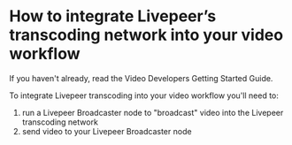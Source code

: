 # How to integrate Livepeer’s transcoding network into your video workflow

If you haven't already, read the Video Developers Getting Started Guide. 

To integrate Livepeer transcoding into your video workflow you'll need to:
1. run a Livepeer Broadcaster node to "broadcast" video into the Livepeer transcoding network
2. send video to your Livepeer Broadcaster node

